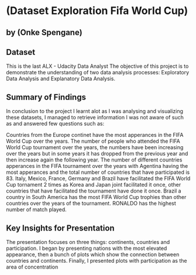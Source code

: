 # (Dataset Exploration Fifa World Cup)
## by (Onke Spengane)


## Dataset

This is the last ALX - Udacity Data Analyst The objective of this project is to demonstrate the understanding of two data analysis processes: Exploratory Data Analysis and Explanatory Data Analysis.


## Summary of Findings

In conclusion to the project I learnt alot as I was analysing and visualizing these datasets, I managed to retrieve information I was not aware of such as and answered few questions such as:

Countries from the Europe continet have the most apperances in the FIFA World Cup over the years.
The number of people who attended the FIFA World Cup tournament over the years, the numbers have been increasing over the years but in some years it has dropped from the previous year and then increase again the following year.
The number of different countries apperances in the FIFA tournament over the years with Agentina having the most apperances and the total number of countries that have participated is 83.
Italy, Mexico, France, Germany and Brazil have facilitated the FIFA World Cup tornament 2 times as Korea and Japan joint facilitated it once, other countries that have facilitated the tournament have done it once.
Brazil a country in South America has the most FIFA World Cup trophies than other countries over the years of the tournament.
RONALDO has the highest number of match played.

## Key Insights for Presentation

The presentation focuses on three things: continents, countries and participation. I began by presenting nations with the most elevated appearance, then a bunch of plots which show the connection between countries and continents. Finally, I presented plots with participation as the area of concentration